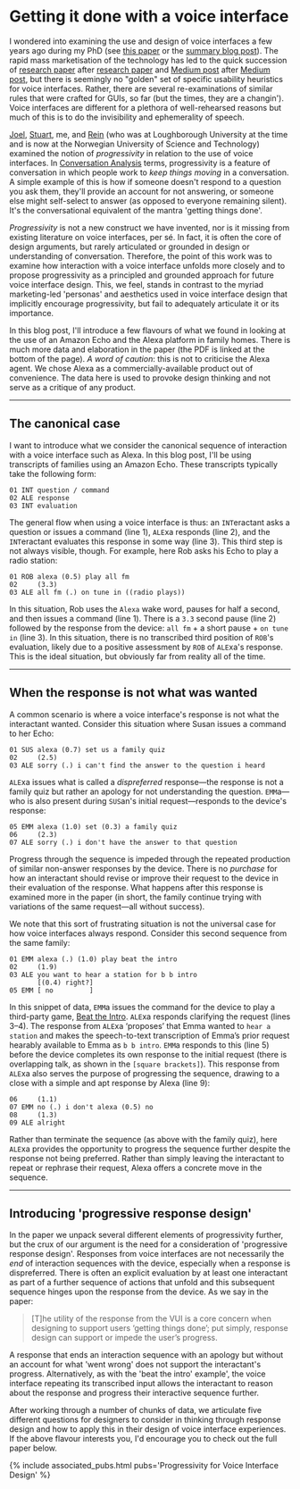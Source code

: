 # Getting it done with a voice interface

I wondered into examining the use and design of voice interfaces a few years ago during my PhD (see [this paper](https://www.porcheron.uk/pubs/voice-interfaces-in-everyday-life "Voice Interfaces in Everyday Life, presented at CHI '18") or the [summary blog post](/blog/examining-amazon-echo-use-in-the-home "My blog post about examining voice interfaces in the home")). The rapid mass marketisation of the technology has led to the quick succession of [research paper](https://dl.acm.org/doi/10.1145/2858036.2858288 "Read 'Like Having a Really Bad PA: The Gulf between User Expectation and Experience of Conversational Agents' on the ACM Digital Library") after [research paper](https://dl.acm.org/doi/abs/10.1145/3342775.3342785 "Read 'Multitasking with Alexa: how using intelligent personal assistants impacts language-based primary task performance' on the ACM Digital Library") and [Medium post](https://medium.com/the-interaction-design-foundation/how-to-design-voice-user-interfaces-9a189a42e5a3 "Read 'How to Design Voice User Interfaces' on the Interactin Design Foundation Medium") after [Medium post](https://uxdesign.cc/design-guidelines-for-voice-user-interfaces-3c3b73982f4c "Design guidelines for voice user interfaces ''"), but there is seemingly no "golden" set of specific usability heuristics for voice interfaces. Rather, there are several re-examinations of similar rules that were crafted for GUIs, so far (but the times, they are a changin'). Voice interfaces are different for a plethora of well-rehearsed reasons but much of this is to do the invisibility and ephemerality of speech. 

<!--more-->

[Joel](http://www.cs.nott.ac.uk/~pszjf1/ "Joel's homepage"), [Stuart](http://www.cs.nott.ac.uk/~pszsr/ "Stuart's homepage"), me, and [Rein](https://www.ntnu.edu/employees/rein.o.sikveland "Rein's online profile on the NTNU website") (who was at Loughborough University at the time and is now at the Norwegian University of Science and Technology) examined the notion of *progressivity* in relation to the use of voice interfaces. In [Conversation Analysis](https://en.wikipedia.org/wiki/Conversation_analysis "Conversation analysis on Wikipedia") terms, progressivity is a feature of conversation in which people work to *keep things moving* in a conversation. A simple example of this is how if someone doesn't respond to a question you ask them, they'll provide an account for not answering, or someone else might self-select to answer (as opposed to everyone remaining silent). It's the conversational equivalent of the mantra 'getting things done'.

*Progressivity* is not a new construct we have invented, nor is it missing from existing literature on voice interfaces, per sé. In fact, it is often the core of design arguments, but rarely articulated or grounded in design or understanding of conversation. Therefore, the point of this work was to examine how interaction with a voice interface unfolds more closely and to propose progressivity as a principled and grounded approach for future voice interface design. This, we feel, stands in contrast to the myriad marketing-led 'personas' and aesthetics used in voice interface design that implicitly encourage progressivity, but fail to adequately articulate it or its importance.

In this blog post, I'll introduce a few flavours of what we found in looking at the use of an Amazon Echo and the Alexa platform in family homes. There is much more data and elaboration in the paper (the PDF is linked at the bottom of the page). *A word of caution*: this is not to  criticise the Alexa agent. We chose Alexa as a commercially-available product out of convenience. The data here is used to provoke design thinking and not serve as a critique of any product.

---

## The canonical case
I want to introduce what we consider the canonical sequence of interaction with a voice interface such as Alexa. In this blog post, I'll be using transcripts of families using an Amazon Echo. These transcripts typically take the following form:

    01 INT question / command
    02 ALE response
    03 INT evaluation

The general flow when using a voice interface is thus: an `INT`eractant asks a question or issues a command (line 1), `ALE`xa responds (line 2), and the `INT`eractant evaluates this response in some way (line 3). This third step is not always visible, though. For example, here Rob asks his Echo to play a radio station:

    01 ROB alexa (0.5) play all fm
    02     (3.3)
    03 ALE all fm (.) on tune in ((radio plays))

In this situation, Rob uses the `Alexa` wake word, pauses for half a second, and then issues a command (line 1). There is a `3.3` second pause (line 2) followed by the response from the device: `all fm` + a short pause + `on tune in` (line 3). In this situation, there is no transcribed third position of `ROB`'s evaluation, likely due to a positive assessment by `ROB` of `ALE`xa's response. This is the ideal situation, but obviously far from reality all of the time.

---

## When the response is not what was wanted
A common scenario is where a voice interface's response is not what the interactant wanted. Consider this situation where Susan issues a command to her Echo:

    01 SUS alexa (0.7) set us a family quiz
    02     (2.5)
    03 ALE sorry (.) i can't find the answer to the question i heard

`ALE`xa issues what is called a *dispreferred* response—the response is not a family quiz but rather an apology for not understanding the question. `EMM`a—who is also present during `SUS`an's initial request—responds to the device's response:

    05 EMM alexa (1.0) set (0.3) a family quiz
    06     (2.3)
    07 ALE sorry (.) i don't have the answer to that question
    
Progress through the sequence is impeded through the repeated production of similar non-answer responses by the device. There is no *purchase* for how an interactant should revise or improve their request to the device in their evaluation of the response.  What happens after this response is examined more in the paper (in short, the family continue trying with variations of the same request—all without success). 

We note that this sort of frustrating situation is not the universal case for how voice interfaces always respond. Consider this second sequence from the same family:

    01 EMM alexa (.) (1.0) play beat the intro
    02     (1.9)
    03 ALE you want to hear a station for b b intro 
           [(0.4) right?]
    05 EMM [ no         ]
    
In this snippet of data, `EMM`a issues the command for the device to play a third-party game, [Beat the Intro](https://www.amazon.co.uk/Musicplode-Media-Ltd-Beat-Intro/dp/B07G4LSLBL "Beat the Intro on the Alexa Skills Store"). `ALE`xa responds clarifying the request (lines 3–4). The response from `ALE`xa ‘proposes’ that Emma wanted to `hear a station` and makes the speech-to-text transcription of Emma’s prior request hearably available to Emma as `b b intro`. `EMM`a responds to this (line 5) before the device completes its own response to the initial request (there is overlapping talk, as shown in the `[square brackets]`). This response from `ALE`xa also serves the purpose of progressing the sequence, drawing to a close with a simple and apt response by Alexa (line 9):

    06     (1.1)
    07 EMM no (.) i don't alexa (0.5) no
    08     (1.3)
    09 ALE alright

Rather than terminate the sequence (as above with the family quiz), here `ALE`xa provides the opportunity to progress the sequence further despite the response not being preferred. Rather than simply leaving the interactant to repeat or rephrase their request, Alexa offers a concrete move in the sequence.

---

## Introducing 'progressive response design'
In the paper we unpack several different elements of progressivity further, but the crux of our argument is the need for a consideration of 'progressive response design'. Responses from voice interfaces are not necessarily the *end* of interaction sequences with the device, especially when a response is dispreferred. There is often an explicit evaluation by at least one interactant as part of a further sequence of actions that unfold and this subsequent sequence hinges upon the response from the device. As we say in the paper:

> [T]he utility of the response from the VUI is a core concern when designing to support users ‘getting things done’; put simply, response design can support or impede the user’s progress.

A response that ends an interaction sequence with an apology but without an account for what 'went wrong' does not support the interactant's progress. Alternatively, as with the 'beat the intro' example', the voice interface repeating its transcribed input allows the interactant to reason about the response and progress their interactive sequence further.

After working through a number of chunks of data, we articulate five different questions for designers to consider in thinking through response design and how to apply this in their design of voice interface experiences. If the above flavour interests you, I'd encourage you to check out the full paper below.

{% include associated_pubs.html pubs='Progressivity for Voice Interface Design' %}